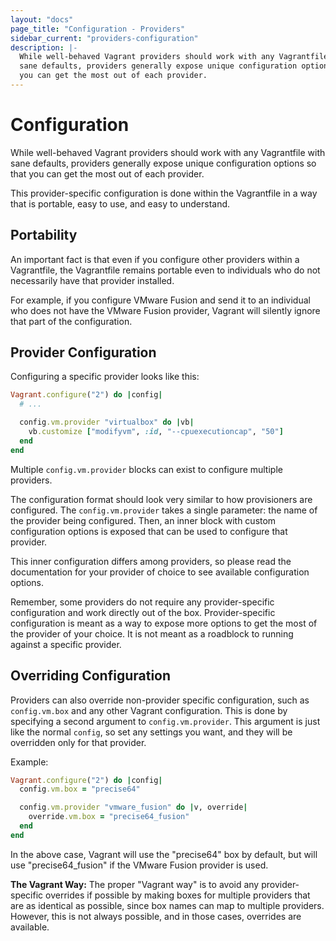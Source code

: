 ```yaml
---
layout: "docs"
page_title: "Configuration - Providers"
sidebar_current: "providers-configuration"
description: |-
  While well-behaved Vagrant providers should work with any Vagrantfile with
  sane defaults, providers generally expose unique configuration options so that
  you can get the most out of each provider.  
---
```


# Configuration

While well-behaved Vagrant providers should work with any Vagrantfile with sane
defaults, providers generally expose unique configuration
options so that you can get the most out of each provider.

This provider-specific configuration is done within the Vagrantfile
in a way that is portable, easy to use, and easy to understand.

## Portability

An important fact is that even if you configure other providers within
a Vagrantfile, the Vagrantfile remains portable even to individuals who
do not necessarily have that provider installed.

For example, if you configure VMware Fusion and send it to an individual
who does not have the VMware Fusion provider, Vagrant will silently ignore
that part of the configuration.

## Provider Configuration

Configuring a specific provider looks like this:

```ruby
Vagrant.configure("2") do |config|
  # ...

  config.vm.provider "virtualbox" do |vb|
    vb.customize ["modifyvm", :id, "--cpuexecutioncap", "50"]
  end
end
```

Multiple `config.vm.provider` blocks can exist to configure multiple
providers.

The configuration format should look very similar to how provisioners
are configured. The `config.vm.provider` takes a single parameter: the
name of the provider being configured. Then, an inner block with custom
configuration options is exposed that can be used to configure that
provider.

This inner configuration differs among providers, so please read the
documentation for your provider of choice to see available configuration
options.

Remember, some providers do not require any provider-specific configuration
and work directly out of the box. Provider-specific configuration is meant
as a way to expose more options to get the most of the provider of your
choice. It is not meant as a roadblock to running against a specific provider.

## Overriding Configuration

Providers can also override non-provider specific configuration, such
as `config.vm.box` and any other Vagrant configuration. This is done by
specifying a second argument to `config.vm.provider`. This argument is
just like the normal `config`, so set any settings you want, and they will
be overridden only for that provider.

Example:

```ruby
Vagrant.configure("2") do |config|
  config.vm.box = "precise64"

  config.vm.provider "vmware_fusion" do |v, override|
    override.vm.box = "precise64_fusion"
  end
end
```

In the above case, Vagrant will use the "precise64" box by default, but
will use "precise64_fusion" if the VMware Fusion provider is used.

<div class="alert alert-info">
  <strong>The Vagrant Way:</strong> The proper "Vagrant way" is to
  avoid any provider-specific overrides if possible by making boxes
  for multiple providers that are as identical as possible, since box
  names can map to multiple providers. However, this is not always possible,
  and in those cases, overrides are available.
</div>

